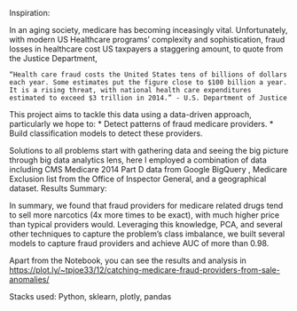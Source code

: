 
Inspiration:

In an aging society, medicare has becoming inceasingly vital. Unfortunately, with modern US Healthcare programs’ complexity and sophistication, fraud losses in healthcare cost US taxpayers a staggering amount, to quote from the Justice Department,

    “Health care fraud costs the United States tens of billions of dollars each year. Some estimates put the figure close to $100 billion a year. It is a rising threat, with national health care expenditures estimated to exceed $3 trillion in 2014.” - U.S. Department of Justice

This project aims to tackle this data using a data-driven approach, particularly we hope to: * Detect patterns of fraud medicare providers. * Build classification models to detect these providers.

Solutions to all problems start with gathering data and seeing the big picture through big data analytics lens, here I employed a combination of data including CMS Medicare 2014 Part D data from Google BigQuery , Medicare Exclusion list from the Office of Inspector General, and a geographical dataset.
Results Summary:

In summary, we found that fraud providers for medicare related drugs tend to sell more narcotics (4x more times to be exact), with much higher price than typical providers would. Leveraging this knowledge, PCA, and several other techniques to capture the problem’s class imbalance, we built several models to capture fraud providers and achieve AUC of more than 0.98.

Apart from the Notebook, you can see the results and analysis in
https://plot.ly/~tpjoe33/12/catching-medicare-fraud-providers-from-sale-anomalies/

Stacks used: Python, sklearn, plotly, pandas

